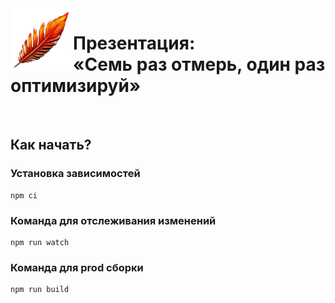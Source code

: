 <img align="left" src="./themes/tw/images/logo.png" width="100" height="100" alt="Логотип">

# Презентация:<br>«Семь раз отмерь, один раз оптимизируй»

<br>

## Как начать?

### Установка зависимостей
```
npm ci
```

### Команда для отслеживания изменений
```
npm run watch
```

### Команда для prod сборки
```
npm run build
```
